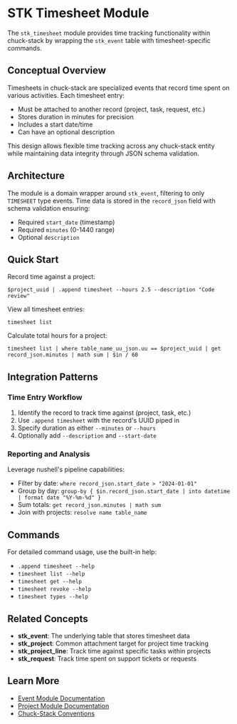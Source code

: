 # STK Timesheet Module

The `stk_timesheet` module provides time tracking functionality within chuck-stack by wrapping the `stk_event` table with timesheet-specific commands.

## Conceptual Overview

Timesheets in chuck-stack are specialized events that record time spent on various activities. Each timesheet entry:
- Must be attached to another record (project, task, request, etc.)
- Stores duration in minutes for precision
- Includes a start date/time
- Can have an optional description

This design allows flexible time tracking across any chuck-stack entity while maintaining data integrity through JSON schema validation.

## Architecture

The module is a domain wrapper around `stk_event`, filtering to only `TIMESHEET` type events. Time data is stored in the `record_json` field with schema validation ensuring:
- Required `start_date` (timestamp)
- Required `minutes` (0-1440 range)
- Optional `description`

## Quick Start

Record time against a project:
```nushell
$project_uuid | .append timesheet --hours 2.5 --description "Code review"
```

View all timesheet entries:
```nushell
timesheet list
```

Calculate total hours for a project:
```nushell
timesheet list | where table_name_uu_json.uu == $project_uuid | get record_json.minutes | math sum | $in / 60
```

## Integration Patterns

### Time Entry Workflow
1. Identify the record to track time against (project, task, etc.)
2. Use `.append timesheet` with the record's UUID piped in
3. Specify duration as either `--minutes` or `--hours`
4. Optionally add `--description` and `--start-date`

### Reporting and Analysis
Leverage nushell's pipeline capabilities:
- Filter by date: `where record_json.start_date > "2024-01-01"`
- Group by day: `group-by { $in.record_json.start_date | into datetime | format date "%Y-%m-%d" }`
- Sum totals: `get record_json.minutes | math sum`
- Join with projects: `resolve name table_name`

## Commands

For detailed command usage, use the built-in help:
- `.append timesheet --help`
- `timesheet list --help`
- `timesheet get --help`
- `timesheet revoke --help`
- `timesheet types --help`

## Related Concepts

- **stk_event**: The underlying table that stores timesheet data
- **stk_project**: Common attachment target for project time tracking
- **stk_project_line**: Track time against specific tasks within projects
- **stk_request**: Track time spent on support tickets or requests

## Learn More

- [Event Module Documentation](../stk_event/README.md)
- [Project Module Documentation](../stk_project/README.md)
- [Chuck-Stack Conventions](../../../chuckstack.github.io/src-ls/postgres-convention/)